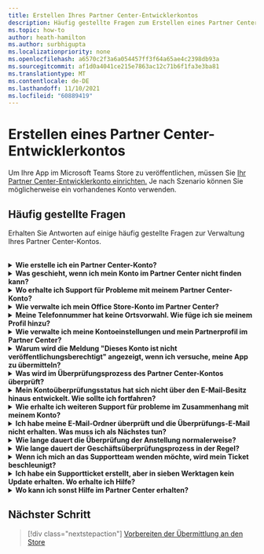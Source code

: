 ```yaml
---
title: Erstellen Ihres Partner Center-Entwicklerkontos
description: Häufig gestellte Fragen zum Erstellen eines Partner Center-Entwicklerkontos für die Veröffentlichung Ihrer App im Microsoft Teams Store.
ms.topic: how-to
author: heath-hamilton
ms.author: surbhigupta
ms.localizationpriority: none
ms.openlocfilehash: a6570c2f3a6a054457ff3f64a65ae4c2398db93a
ms.sourcegitcommit: af1d0a4041ce215e7863ac12c71b6f1fa3e3ba81
ms.translationtype: MT
ms.contentlocale: de-DE
ms.lasthandoff: 11/10/2021
ms.locfileid: "60889419"
---
```

# <a name="create-a-partner-center-developer-account"></a>Erstellen eines Partner Center-Entwicklerkontos

Um Ihre App im Microsoft Teams Store zu veröffentlichen, müssen Sie [Ihr Partner Center-Entwicklerkonto einrichten.](/office/dev/store/open-a-developer-account) Je nach Szenario können Sie möglicherweise ein vorhandenes Konto verwenden.

## <a name="faq"></a>Häufig gestellte Fragen

Erhalten Sie Antworten auf einige häufig gestellte Fragen zur Verwaltung Ihres Partner Center-Kontos.

<br>

<details>

<summary><b>Wie erstelle ich ein Partner Center-Konto?</b></summary>

Sie können ein Partner Center-Konto auf eine der folgenden Arten erstellen:

* Wenn Sie noch nicht im Partner Center sind und nicht über ein Microsoft-Netzwerkkonto verfügen, [erstellen Sie ein Konto über die Partner Center-Registrierungsseite.](/office/dev/store/open-a-developer-account#create-an-account-using-the-partner-center-enrollment-page)
* Wenn Sie bereits im Microsoft Partner Network registriert sind, [erstellen Sie ein Konto direkt im Partner Center mithilfe vorhandener Microsoft Partner Center-Registrierungen.](/office/dev/store/open-a-developer-account#create-an-account-using-an-existing-partner-center-enrollment)

<br>

</details>

<details>

<summary><b>Was geschieht, wenn ich mein Konto im Partner Center nicht finden kann?</b></summary>

Öffnen Sie ein [Partner Center-Supportticket,](https://partner.microsoft.com/support/v2/?stage=1) und wählen Sie Folgendes aus:

| Menü | Option |
| -------   | -------  |
|Kategorie| Commercial Marketplace|
| Thema | Allgemeine Marketplace-Hilfe und Fragen zur Vorgehensweise |
| Subtopic| Office-Add-In |

<br>

</details>

<details>

<summary><b>Wo erhalte ich Support für Probleme mit meinem Partner Center-Konto?</b></summary>

Besuchen Sie die Supportseite der [Herausgeber,](https://aka.ms/marketplacepublishersupport) um nach Ihrem Problem zu suchen. Wenn die Anleitung nicht hilfreich ist, erstellen Sie ein [Partner Center-Supportticket.](/azure/marketplace/partner-center-portal/support#how-to-open-a-support-ticket)

<br>

</details>

<details>

<summary><b>Wie verwalte ich mein Office Store-Konto im Partner Center?</b></summary>

Weitere Informationen finden Sie [unter Verwalten Ihres Kontos über das Partner Center.](/office/dev/store/manage-account-settings-and-profile)

<br>

</details>

<details>

<summary><b>Meine Telefonnummer hat keine Ortsvorwahl. Wie füge ich sie meinem Profil hinzu?</b></summary>

Die Telefonnummer umfasst drei Teile: Landesvorwahl, Ortsvorwahl und Telefonnummer. Wenn Ihre Telefonnummer keine Ortsvorwahl enthält, lassen Sie das zweite Feld leer, und schließen Sie das dritte Feld ab.

<br>

</details>

<details>

<summary><b>Wie verwalte ich meine Kontoeinstellungen und mein Partnerprofil im Partner Center?</b></summary>

Weitere Informationen finden Sie unter [Verwalten von Kontoeinstellungen und Profilinformationen.](/windows/uwp/publish/manage-account-settings-and-profile#additional-settings-and-info)

<br>

</details>

<details>

<summary><b>Warum wird die Meldung "Dieses Konto ist nicht veröffentlichungsberechtigt" angezeigt, wenn ich versuche, meine App zu übermitteln?</b></summary>

Sie haben diese Fehlermeldung erhalten, da ihr [Kontoüberprüfungsstatus](/partner-center/verification-responses) aussteht. Überprüfen Sie Ihren Status im Partner [Center-Dashboard.](https://partner.microsoft.com/dashboard) Wählen Sie das **Zahnradsymbol Einstellungen** aus, und wählen Sie **die Entwicklereinstellungen > Konto > Kontoeinstellungen** aus.

![Partner Center-Überprüfungsstatus](~/assets/images/partner-center-verification-status.png)

<br>

</details>

<details>

<summary><b>Was wird im Überprüfungsprozess des Partner Center-Kontos überprüft?</b></summary>

Es gibt drei Überprüfungsbereiche: **E-Mail-Besitz,** **Anstellung** und **Unternehmen.** Weitere Informationen finden Sie unter ["Überprüft" und "Reagieren".](/partner-center/verification-responses#what-is-verified-and-how-to-respond)

Wenn Sie der primäre Kontakt, globaler Administrator oder Kontoadministrator sind, können Sie den Überprüfungsstatus überwachen und den Fortschritt auf Ihrer Profilseite nachverfolgen.

Nach Abschluss des Überprüfungsprozesses ändert sich der Status Ihrer Registrierung auf der Profilseite von *"Ausstehend"* in *"Autorisiert".* Der primäre Kontakt erhält dann innerhalb weniger Werktage eine E-Mail von Microsoft.

<br>

</details>

<details>

<summary><b>Mein Kontoüberprüfungsstatus hat sich nicht über den E-Mail-Besitz hinaus entwickelt. Wie sollte ich fortfahren?</b></summary>

Während der Überprüfung des **E-Mail-Besitzes** wird eine Überprüfungs-E-Mail an den primären Kontakt gesendet. Überprüfen Sie den Posteingang Ihres primären Kontakts auf eine E-Mail von **maccount@microsoft.com** mit der **betreffzeile Aktion, die erforderlich ist: Überprüfen Sie Ihr E-Mail-Konto bei Microsoft,** und schließen Sie den E-Mail-Überprüfungsprozess ab. Die Überprüfungs-E-Mail wird an die Adresse gesendet, die in den Einstellungen Ihres Partner Center-Kontos aufgeführt ist.

Beachten Sie Folgendes zum E-Mail-Überprüfungsprozess:

* Der E-Mail-Überprüfungslink ist nur für sieben Tage gültig.
* Sie können anfordern, die E-Mail erneut zu senden, indem Sie ihre Partnerprofilseite besuchen und den **E-Mail-Link** zur Erneuten Überprüfung auswählen.
* Um sicherzustellen, dass Sie die E-Mail erhalten, **microsoft.com** sichere Liste als sichere Domäne, und überprüfen Sie Ihre Junk-E-Mail-Ordner.

<br>

</details>

<details>

<summary><b>Wie erhalte ich weiteren Support für probleme im Zusammenhang mit meinem Konto?</b></summary>

Weitere Informationen finden Sie [im Support für das Commercial Marketplace-Programm im Partner Center.](/azure/marketplace/partner-center-portal/support)

<br>

</details>

<details>

<summary><b>Ich habe meine E-Mail-Ordner überprüft und die Überprüfungs-E-Mail nicht erhalten. Was muss ich als Nächstes tun?</b></summary>

Versuchen Sie, das Problem durch folgende Maßnahme zu beheben:

* Überprüfen Sie Ihren Junk- oder Spamordner.
* Löschen Sie den Browsercache, wechseln Sie zu Ihrem Partner Center-Kontodashboard, und wählen Sie **Bestätigungs-E-Mail erneut senden** aus.
* Versuchen Sie, über einen anderen Browser auf den **E-Mail-Link** zur Erneuten Überprüfung zuzugreifen.
* Arbeiten Sie mit Ihrer IT-Abteilung, um sicherzustellen, dass die Überprüfungs-E-Mails nicht von Ihrem E-Mail-Server blockiert werden.
* Passen Sie den Spamfilter Ihres Servers so an, dass alle E-Mails von maccount@microsoft.com zugelassen oder sicher aufgelistet **werden.**

<br>

</details>

<details>

<summary><b>Wie lange dauert die Überprüfung der Anstellung normalerweise?</b></summary>

Wenn alle übermittelten Details korrekt sind, dauert die Überprüfung der Anstellung etwa zwei Stunden.

<br>

</details>

<details>

<summary><b>Wie lange dauert der Geschäftsüberprüfungsprozess in der Regel?</b></summary>

Wenn alle erforderlichen Dokumente übermittelt werden, dauert die Geschäftliche Überprüfung ein bis zwei Werktage, bis sie abgeschlossen ist.

<br>

</details>

<details>

<summary><b>Wenn ich mich an das Supportteam wenden möchte, wird mein Ticket beschleunigt?</b></summary>

Supporttickets werden in einer Woche aufgelöst. Suchen Sie nach Updates, die an die E-Mail gesendet wurden, die Sie beim Erstellen des Supporttickets angegeben haben.

<br>

</details>

<details>

<summary><b>Ich habe ein Supportticket erstellt, aber in sieben Werktagen kein Update erhalten. Wo erhalte ich Hilfe?</b></summary>

Senden Sie eine E-Mail mit den folgenden Details an <a href="mailto:teamsubm@microsoft.com">teamsubm@microsoft.com:</a>

* **Betreffzeile:** Partner Center-Kontoproblem für *Ihren App-Namen.*
* **E-Mail-Textkörper:**
    * Supportticketnummer.
    * Ihre Verkäufer-ID.
    * Screenshot des Problems (sofern möglich).

<br>

</details>

<details>

<summary><b>Wo kann ich sonst Hilfe im Partner Center erhalten?</b></summary>

Die folgenden Ressourcen können ebenfalls hilfreich sein:

* [Microsoft 365 Häufig gestellte Fragen zur App-Übermittlung.](/office/dev/store/appsource-submission-faq)
* [Dokumentation zum kommerziellen Marketplace.](/azure/marketplace/)

<br>

</details>

## <a name="next-step"></a>Nächster Schritt

> [!div class="nextstepaction"]
> [Vorbereiten der Übermittlung an den Store](~/concepts/deploy-and-publish/appsource/prepare/submission-checklist.md)
